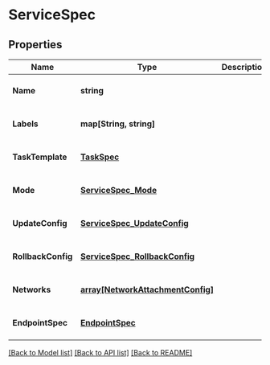 # ServiceSpec

## Properties
Name | Type | Description | Notes
------------ | ------------- | ------------- | -------------
**Name** | **string** |  | [optional] [default to null]
**Labels** | **map[String, string]** |  | [optional] [default to null]
**TaskTemplate** | [**TaskSpec**](TaskSpec.md) |  | [optional] [default to null]
**Mode** | [**ServiceSpec_Mode**](ServiceSpec_Mode.md) |  | [optional] [default to null]
**UpdateConfig** | [**ServiceSpec_UpdateConfig**](ServiceSpec_UpdateConfig.md) |  | [optional] [default to null]
**RollbackConfig** | [**ServiceSpec_RollbackConfig**](ServiceSpec_RollbackConfig.md) |  | [optional] [default to null]
**Networks** | [**array[NetworkAttachmentConfig]**](NetworkAttachmentConfig.md) |  | [optional] [default to null]
**EndpointSpec** | [**EndpointSpec**](EndpointSpec.md) |  | [optional] [default to null]

[[Back to Model list]](../README.md#documentation-for-models) [[Back to API list]](../README.md#documentation-for-api-endpoints) [[Back to README]](../README.md)



